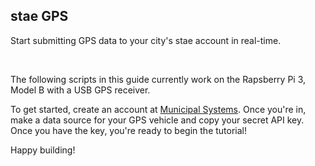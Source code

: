 <h2> stae GPS </h2>

<p> Start submitting GPS data to your city's stae account in real-time. </p> <br>

The following scripts in this guide currently work on the Rapsberry Pi 3, Model B with a USB GPS receiver.<br>

To get started, create an account at <a href="https://municipal.systems" target="_blank"> Municipal Systems</a>. Once you're in, make a data source for your GPS vehicle and copy your secret API key. Once you have the key, you're ready to begin the tutorial!<br>

Happy building! <br>
